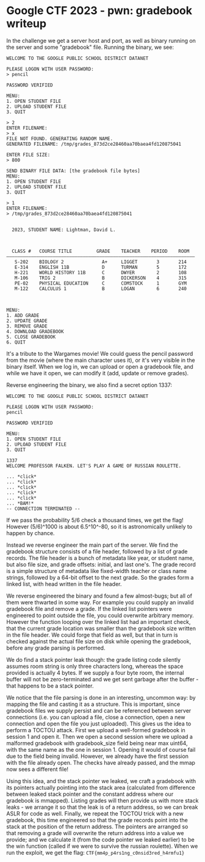 # Google CTF 2023 - pwn: gradebook writeup

In the challenge we get a server host and port, as well as binary running on the server and some "gradebook" file. Running the binary, we see:

```
WELCOME TO THE GOOGLE PUBLIC SCHOOL DISTRICT DATANET

PLEASE LOGON WITH USER PASSWORD:
> pencil

PASSWORD VERIFIED

MENU:
1. OPEN STUDENT FILE
2. UPLOAD STUDENT FILE
3. QUIT

> 2
ENTER FILENAME:
> x
FILE NOT FOUND. GENERATING RANDOM NAME.
GENERATED FILENAME: /tmp/grades_873d2ce28460aa70baea4fd120875041

ENTER FILE SIZE:
> 800

SEND BINARY FILE DATA: [the gradebook file bytes]
MENU:
1. OPEN STUDENT FILE
2. UPLOAD STUDENT FILE
3. QUIT

> 1
ENTER FILENAME:
> /tmp/grades_873d2ce28460aa70baea4fd120875041


  2023, STUDENT NAME: Lightman, David L.



  CLASS #   COURSE TITLE         GRADE    TEACHER    PERIOD    ROOM
—————————————————————————————————————————————————————————————————————
   S-202    BIOLOGY 2              A+     LIGGET       3       214
   E-314    ENGLISH 11B            D      TURMAN       5       172
   H-221    WORLD HISTORY 11B      C      DWYER        2       108
   M-106    TRIG 2                 B      DICKERSON    4       315
   PE-02    PHYSICAL EDUCATION     C      COMSTOCK     1       GYM
   M-122    CALCULUS 1             B      LOGAN        6       240



MENU:
1. ADD GRADE
2. UPDATE GRADE
3. REMOVE GRADE
4. DOWNLOAD GRADEBOOK
5. CLOSE GRADEBOOK
6. QUIT
```

It's a tribute to the Wargames movie! We could guess the pencil password from the movie (where the main character uses it), or it's very visible in the binary itself. When we log in, we can upload or open a gradebook file, and while we have it open, we can modify it (add, update or remove grades).

Reverse engineering the binary, we also find a secret option 1337:

```
WELCOME TO THE GOOGLE PUBLIC SCHOOL DISTRICT DATANET

PLEASE LOGON WITH USER PASSWORD:
pencil

PASSWORD VERIFIED

MENU:
1. OPEN STUDENT FILE
2. UPLOAD STUDENT FILE
3. QUIT

1337
WELCOME PROFESSOR FALKEN. LET'S PLAY A GAME OF RUSSIAN ROULETTE.

... *click*
... *click*
... *click*
... *click*
... *click*
... *BAM!*
-- CONNECTION TERMINATED --
```

If we pass the probability 5/6 check a thousand times, we get the flag! However (5/6)^1000 is about 6.5^10^-80, so it is astronomically unlikely to happen by chance.

Instead we reverse engineer the main part of the server. We find the gradebook structure consists of a file header, followed by a list of grade records.
The file header is a bunch of metadata like year, or student name, but also file size, and grade offsets: initial, and last one's.
The grade record is a simple structure of metadata like fixed-width teacher or class name strings, followed by a 64-bit offset to the next grade. So the grades form a linked list, with head written in the file header.

We reverse engineered the binary and found a few almost-bugs; but all of them were thwarted in some way. For example you could supply an invalid gradebook file and remove a grade. If the linked list pointers were engineered to point outside the file, you could overwrite arbitrary memory. However the function looping over the linked list had an important check, that the current grade location was smaller than the gradebook size written in the file header. We could forge that field as well, but that in turn is checked against the actual file size on disk while opening the gradebook, before any grade parsing is performed.

We do find a stack pointer leak though: the grade listing code silently assumes room string is only three characters long, whereas the space provided is actually 4 bytes. If we supply a four byte room, the internal buffer will not be zero-terminated and we get sent garbage after the buffer - that happens to be a stack pointer.

We notice that the file parsing is done in an interesting, uncommon way: by mapping the file and casting it as a structure. This is important, since gradebook files we supply persist and can be referenced between server connections (i.e. you can upload a file, close a connection, open a new connection and open the file you just uploaded).
This gives us the idea to perform a TOCTOU attack. First we upload a well-formed gradebook in session 1 and open it. Then we open a second session where we upload a malformed gradebook with gradebook_size field being near max uint64, with the same name as the one in session 1. Opening it would of course fail due to the field being invalid. However, we already have the first session with the file already open. The checks have already passed, and the mmap now sees a different file!

Using this idea, and the stack pointer we leaked, we craft a gradebook with its pointers actually pointing into the stack area (calculated from difference between leaked stack pointer and the constant address where our gradebook is mmapped). Listing grades will then provide us with more stack leaks - we arrange it so that the leak is of a return address, so we can break ASLR for code as well.
Finally, we repeat the TOCTOU trick with a new gradebook, this time engineered so that the grade records point into the stack at the position of the return address. The pointers are arranged so that removing a grade will overwrite the return address into a value we provide; and we calculate it (from the code pointer we leaked earlier) to be the win function (called if we were to survive the russian roulette). When we run the exploit, we get the flag: `CTF{mm4p_p4rs1ng_c0nsid3red_h4rmfu1}`
